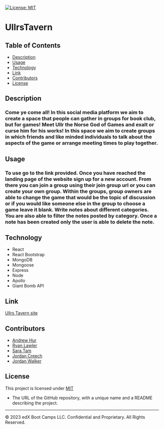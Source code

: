 [![License: MIT](https://img.shields.io/badge/License-MIT-yellow.svg)](https://opensource.org/licenses/MIT)

# UllrsTavern

## Table of Contents

- [Description](#description)
- [Usage](#usage)
- [Technology](#technology)
- [Link](#link)
- [Contributors](#contributors)
- [License](#license)

## Description

### Come ye come all! In this social media platform we aim to create a space that people can gather in groups for book club, but for games! Meet Ullr the Norse God of Games and exalt or curse him for his works! In this space we aim to create groups in which friends and like minded individuals to talk about the aspects of the game or arrange meeting times to play together.

## Usage

### To use go to the link provided. Once you have reached the landing page of the website sign up for a new account. From there you can join a group using their join group url or you can create your own group. Within the groups, group owners are able to change the game that would be the topic of discussion or if you would like someone else in the group to choose a game leave it blank. Write notes about different categories. You are also able to filter the notes posted by category. Once a note has been created only the user is able to delete the note.

## Technology

- React
- React Bootstrap
- MongoDB
- Mongoose
- Express
- Node
- Apollo
- Giant Bomb API

## Link
[Ullrs Tavern site](https://ullrstavern-2fd10886d05c.herokuapp.com/)

## Contributors
- [Andrew Hur](https://github.com/ATHur1104)
- [Ryan Lawler](https://github.com/rylawss)
- [Sara Tam](https://github.com/saratam8)
- [Jordan Creech](https://github.com/creechj)
- [Jordan Walker](https://github.com/jrdnwlkr)

## License

This project is licensed under [MIT](https://opensource.org/licenses/MIT)

* The URL of the GitHub repository, with a unique name and a README describing the project.

- - -
© 2023 edX Boot Camps LLC. Confidential and Proprietary. All Rights Reserved.
